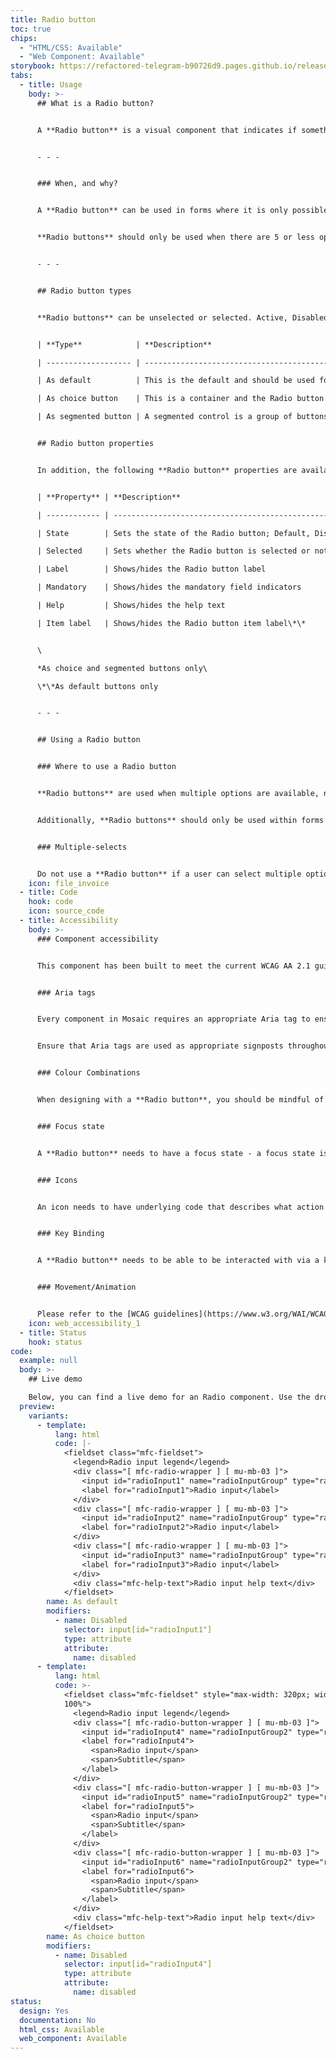 ```yaml
---
title: Radio button
toc: true
chips:
  - "HTML/CSS: Available"
  - "Web Component: Available"
storybook: https://refactored-telegram-b90726d9.pages.github.io/release/?path=/docs/forms-input-radio--default-story
tabs:
  - title: Usage
    body: >-
      ## What is a Radio button?


      A **Radio button** is a visual component that indicates if something is selected or not. A **Radio button** differs from a **[Checkbox](/forms/checkbox)** in that only one **Radio button** item can be selected from a list at any time.


      - - -


      ### When, and why?


      A **Radio button** can be used in forms where it is only possible to select one item, but the user has multiple choices.


      **Radio buttons** should only be used when there are 5 or less options.  More than that and you should consider a **[Select](/forms/select)**.


      - - -


      ## Radio button types


      **Radio buttons** can be unselected or selected. Active, Disabled, Read-only and Focussed states also apply to both of the above.


      | **Type**            | **Description**                                                                                                                                                                                                                                                                |

      | ------------------- | ------------------------------------------------------------------------------------------------------------------------------------------------------------------------------------------------------------------------------------------------------------------------------ |

      | As default          | This is the default and should be used for multiple choice lists and parent-child multiple choice lists                                                                                                                                                                        |

      | As choice button    | This is a container and the Radio button is within the container. This is used where a label isn’t enough information and more text is required. This instead has both a title and subtitle accompanying the Radio button.                                                     |

      | As segmented button | A segmented control is a group of buttons wrapped in a single container. The buttons are separated by dividers with only one option from the segmented control being able to be selected at a time. These could be used for example to toggle between multiple different views |


      ## Radio button properties


      In addition, the following **Radio button** properties are available:


      | **Property** | **Description**                                                                                        |

      | ------------ | ------------------------------------------------------------------------------------------------------ |

      | State        | Sets the state of the Radio button; Default, Disabled, Read only, Focussed, Active, Valid\*, Invalid\* |

      | Selected     | Sets whether the Radio button is selected or not                                                       |

      | Label        | Shows/hides the Radio button label                                                                     |

      | Mandatory    | Shows/hides the mandatory field indicators                                                             |

      | Help         | Shows/hides the help text                                                                              |

      | Item label   | Shows/hides the Radio button item label\*\*                                                            |


      \

      *As choice and segmented buttons only\

      \*\*As default buttons only


      - - -


      ## Using a Radio button


      ### Where to use a Radio button


      **Radio buttons** are used when multiple options are available, no matter how they are linked. Only one **Radio button** can be selected from a list at any one time, so if the user selects an option in the list, other options will remain unselected or automatically become unselected.


      Additionally, **Radio buttons** should only be used within forms to collect data. Other areas of your product where you would be tempted to use them (i.e. choosing from a list of settings in a configuration page) should use components such as **[Buttons](/components/button)** instead. Segmented controls are an exception to this rule, as they share a lot of traits with **[Buttons](/components/button)** - they can be used to do things like toggle between different views.


      ### Multiple-selects


      Do not use a **Radio button** if a user can select multiple options from a list. In this case, **[Checkboxes](/forms/checkbox/)** should be used instead. **Radio buttons** only allow the user to select a single item from a set, whereas **Checkboxes** allow the user to select multiple options.
    icon: file_invoice
  - title: Code
    hook: code
    icon: source_code
  - title: Accessibility
    body: >-
      ### Component accessibility


      This component has been built to meet the current WCAG AA 2.1 guidelines. We also test these components against the guidelines before release.


      ### Aria tags


      Every component in Mosaic requires an appropriate Aria tag to ensure that screen readers can effectively parse the page. Aria tags are provided as part of Mosaic. Please do not override these without good reason.


      Ensure that Aria tags are used as appropriate signposts throughout the product.


      ### Colour Combinations


      When designing with a **Radio button**, you should be mindful of the colour combinations you are using. The components have been designed with this in mind, but if you are using colours that are not part of the default component, please ensure that there is a clear colour contrast within the parts of the component and between the **Radio button** and the background it is on. To check the contrast, please use [WebAIM's contrast checker](https://webaim.org/resources/contrastchecker/).


      ### Focus state


      A **Radio button** needs to have a focus state - a focus state is when you tab into an element to interact with it. Ensure that users can use their keyboard to focus on the **Radio button**.


      ### Icons


      An icon needs to have underlying code that describes what action the icon takes. the labels should be specific - for example, a 'bin' icon for delete should be labelled 'delete' not 'bin'.


      ### Key Binding


      A **Radio button** needs to be able to be interacted with via a keyboard. Where possible we will provide key-binds within our Mosaic component or there will be default HTML ones. If this isn't the case then please implement logical key-binds for all intractable components.


      ### Movement/Animation


      Please refer to the [WCAG guidelines](https://www.w3.org/WAI/WCAG21/quickref/?showtechniques=129%2C131%2C133%2C136%2C141%2C145%2C147%2C1412%2C211%2C212%2C231%2C241%2C245%2C251%2C254%2C312%2C322%2C332%2C411%2C412%2C413#three-flashes-or-below-threshold) for the time-based considerations for animations.
    icon: web_accessibility_1
  - title: Status
    hook: status
code:
  example: null
  body: >-
    ## Live demo

    Below, you can find a live demo for an Radio component. Use the drop-down menus and radio buttons to view the different Radio Types and Variants.
  preview:
    variants:
      - template:
          lang: html
          code: |-
            <fieldset class="mfc-fieldset">
              <legend>Radio input legend</legend>
              <div class="[ mfc-radio-wrapper ] [ mu-mb-03 ]">
                <input id="radioInput1" name="radioInputGroup" type="radio">
                <label for="radioInput1">Radio input</label>
              </div>
              <div class="[ mfc-radio-wrapper ] [ mu-mb-03 ]">
                <input id="radioInput2" name="radioInputGroup" type="radio">
                <label for="radioInput2">Radio input</label>
              </div>
              <div class="[ mfc-radio-wrapper ] [ mu-mb-03 ]">
                <input id="radioInput3" name="radioInputGroup" type="radio">
                <label for="radioInput3">Radio input</label>
              </div>
              <div class="mfc-help-text">Radio input help text</div>
            </fieldset>
        name: As default
        modifiers:
          - name: Disabled
            selector: input[id="radioInput1"]
            type: attribute
            attribute:
              name: disabled
      - template:
          lang: html
          code: >-
            <fieldset class="mfc-fieldset" style="max-width: 320px; width:
            100%">
              <legend>Radio input legend</legend>
              <div class="[ mfc-radio-button-wrapper ] [ mu-mb-03 ]">
                <input id="radioInput4" name="radioInputGroup2" type="radio">
                <label for="radioInput4">
                  <span>Radio input</span>
                  <span>Subtitle</span>
                </label>
              </div>
              <div class="[ mfc-radio-button-wrapper ] [ mu-mb-03 ]">
                <input id="radioInput5" name="radioInputGroup2" type="radio">
                <label for="radioInput5">
                  <span>Radio input</span>
                  <span>Subtitle</span>
                </label>
              </div>
              <div class="[ mfc-radio-button-wrapper ] [ mu-mb-03 ]">
                <input id="radioInput6" name="radioInputGroup2" type="radio">
                <label for="radioInput6">
                  <span>Radio input</span>
                  <span>Subtitle</span>
                </label>
              </div>
              <div class="mfc-help-text">Radio input help text</div>
            </fieldset>
        name: As choice button
        modifiers:
          - name: Disabled
            selector: input[id="radioInput4"]
            type: attribute
            attribute:
              name: disabled
status:
  design: Yes
  documentation: No
  html_css: Available
  web_component: Available
---
```


